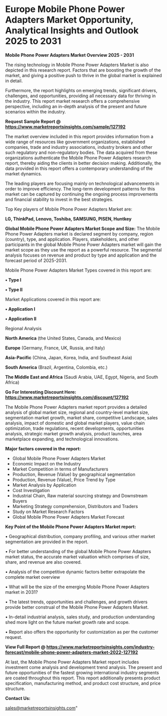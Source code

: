  # Europe Mobile Phone Power Adapters Market Opportunity, Analytical Insights and Outlook 2025 to 2031

<Strong> Mobile Phone Power Adapters Market Overview 2025 - 2031</strong>

The rising technology in Mobile Phone Power Adapters Market is also depicted in this research report. Factors that are boosting the growth of the market, and giving a positive push to thrive in the global market is explained in detail.

Furthermore, the report highlights on emerging trends, significant drivers, challenges, and opportunities, providing all necessary data for thriving in the industry. This report market research offers a comprehensive perspective, including an in-depth analysis of the present and future scenarios within the industry.

<strong>Request Sample Report @ <a href=https://www.marketreportsinsights.com/sample/127192>https://www.marketreportsinsights.com/sample/127192</a></strong>

The market overview included in this report provides information from a wide range of resources like government organizations, established companies, trade and industry associations, industry brokers and other such regulatory and non-regulatory bodies. The data acquired from these organizations authenticate the Mobile Phone Power Adapters research report, thereby aiding the clients in better decision making. Additionally, the data provided in this report offers a contemporary understanding of the market dynamics.

The leading players are focusing mainly on technological advancements in order to improve efficiency. The long-term development patterns for this market can be captured by continuing the ongoing process improvements and financial stability to invest in the best strategies.

Top Key players of Mobile Phone Power Adapters Market are:

<strong>LG, ThinkPad, Lenovo, Toshiba, SAMSUNG, PISEN, Huntkey</strong>

<strong><b>Global Mobile Phone Power Adapters Market Scope and Size:</b></strong>
The Mobile Phone Power Adapters market is declared segment by company, region (country), type, and application. Players, stakeholders, and other participants in the global Mobile Phone Power Adapters market will gain the market scope as they use the report as a powerful resource. The segmental analysis focuses on revenue and product by type and application and the forecast period of 2025-2031.

Mobile Phone Power Adapters Market Types covered in this report are:

<strong>• Type I

• Type II</strong>

Market Applications covered in this report are:

<strong>• Application I

• Application II</strong> 

Regional Analysis

<strong>North America</strong> (the United States, Canada, and Mexico)

<strong>Europe</strong> (Germany, France, UK, Russia, and Italy)

<strong>Asia-Pacific</strong> (China, Japan, Korea, India, and Southeast Asia)

<strong>South America</strong> (Brazil, Argentina, Colombia, etc.)

<strong>The Middle East and Africa</strong> (Saudi Arabia, UAE, Egypt, Nigeria, and South Africa)

<strong>Go For Interesting Discount Here: <a href=https://www.marketreportsinsights.com/discount/127192>https://www.marketreportsinsights.com/discount/127192</a></strong>

The Mobile Phone Power Adapters market report provides a detailed analysis of global market size, regional and country-level market size, segmentation market growth, market share, competitive Landscape, sales analysis, impact of domestic and global market players, value chain optimization, trade regulations, recent developments, opportunities analysis, strategic market growth analysis, product launches, area marketplace expanding, and technological innovations.

<strong><b>Major factors covered in the report:</b></strong>
<ul>
  <li>Global Mobile Phone Power Adapters Market </li>
  <li>Economic Impact on the Industry</li>
  <li>Market Competition in terms of Manufacturers</li>
  <li>Production, Revenue (Value) by geographical segmentation</li>
  <li>Production, Revenue (Value), Price Trend by Type</li>
  <li>Market Analysis by Application</li>
  <li>Cost Investigation</li>
  <li>Industrial Chain, Raw material sourcing strategy and Downstream Buyers</li>
  <li>Marketing Strategy comprehension, Distributors and Traders</li>
  <li>Study on Market Research Factors</li>
  <li>Global Mobile Phone Power Adapters Market Forecast</li>
</ul>

<strong><b>Key Point of the Mobile Phone Power Adapters Market report:</b></strong>

• Geographical distribution, company profiling, and various other market segmentation are provided in the report.

• For better understanding of the global Mobile Phone Power Adapters market status, the accurate market valuation which comprises of size, share, and revenue are also covered.

• Analysis of the competitive dynamic factors better extrapolate the complete market overview

• What will be the size of the emerging Mobile Phone Power Adapters market in 2031?

• The latest trends, opportunities and challenges, and growth drivers provide better construal of the Mobile Phone Power Adapters Market.

• In-detail industrial analysis, sales study, and production understanding shed more light on the future market growth rate and scope.

• Report also offers the opportunity for customization as per the customer request.

<strong><b>View Full Report @ <a href=https://www.marketreportsinsights.com/industry-forecast/mobile-phone-power-adapters-market-2022-127192>https://www.marketreportsinsights.com/industry-forecast/mobile-phone-power-adapters-market-2022-127192</a></b></strong>


At last, the Mobile Phone Power Adapters Market report includes investment come analysis and development trend analysis. The present and future opportunities of the fastest growing international industry segments are coated throughout this report. This report additionally presents product specification, manufacturing method, and product cost structure, and price structure.

<strong>Contact Us:</strong>

sales@marketreportsinsights.com"
